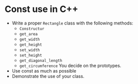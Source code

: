 # Const use in C++

* Write a proper `Rectangle` class with the following methods:
    * `Constructur`
    * `get_area`
    * `get_width`
    * `get_height`
    * `set_width`
    * `set_height`
    * `get_diagonal_length`
    * `get_circumference`
    You decide on the prototypes.
* Use const as much as possible
* Demonstrate the use of your class.
